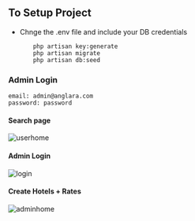    ## To Setup Project 
   
   * Chnge the .env file and include your DB credentials

```
       php artisan key:generate
       php artisan migrate
       php artisan db:seed
  ```
  
  ### Admin Login
  
  ```
  email: admin@anglara.com
  password: password
  ```
  
  #### Search page
  ![userhome](https://user-images.githubusercontent.com/30867496/118747327-b85e9480-b851-11eb-956d-986d1f405bb4.png)
  
  #### Admin Login
![login](https://user-images.githubusercontent.com/30867496/118747335-bbf21b80-b851-11eb-88ff-e48dc25ae71b.png)

#### Create Hotels + Rates
![adminhome](https://user-images.githubusercontent.com/30867496/118747338-bd234880-b851-11eb-903b-6464df2f3921.png)
